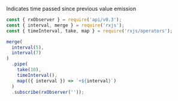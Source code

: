 <!--
name:		
title:		timeInterval
pageTitle:	timeInterval — RxJS operator example + marble diagram
desc:		Indicates time passed since previous value emission:
docsUrl:	https://rxjs.dev/api/operators/timeInterval
-->

Indicates time passed since previous value emission

```js
const { rxObserver } = require('api/v0.3');
const { interval, merge } = require('rxjs');
const { timeInterval, take, map } = require('rxjs/operators');

merge(
  interval(5),
  interval(7)
)
  .pipe(
    take(10),
    timeInterval(),
    map(({ interval }) => `+${interval}`)
  )
  .subscribe(rxObserver(''));

```
